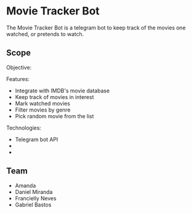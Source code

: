 # Movie Tracker Bot

The Movie Tracker Bot is a telegram bot to keep track of the movies one watched, or
pretends to watch.

## Scope

Objective:

Features:
* Integrate with IMDB's movie database
* Keep track of movies in interest
* Mark watched movies
* Filter movies by genre
* Pick random movie from the list

Technologies:
* Telegram bot API
* 
* 

## Team
- Amanda 
- Daniel Miranda
- Francielly Neves
- Gabriel Bastos
